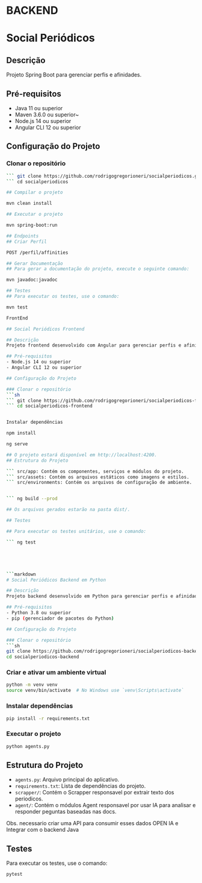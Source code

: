 # BACKEND

# Social Periódicos

## Descrição
Projeto Spring Boot para gerenciar perfis e afinidades.

## Pré-requisitos
- Java 11 ou superior
- Maven 3.6.0 ou superior~
- Node.js 14 ou superior
- Angular CLI 12 ou superior


## Configuração do Projeto

### Clonar o repositório

``` sh
``` git clone https://github.com/rodrigogregorioneri/socialperiodicos.git
``` cd socialperiodicos

## Compilar o projeto

mvn clean install

## Executar o projeto

mvn spring-boot:run

## Endpoints
## Criar Perfil

POST /perfil/affinities

## Gerar Documentação
## Para gerar a documentação do projeto, execute o seguinte comando:

mvn javadoc:javadoc

## Testes
## Para executar os testes, use o comando:

mvn test

FrontEnd

## Social Periódicos Frontend

## Descrição
Projeto frontend desenvolvido com Angular para gerenciar perfis e afinidades.

## Pré-requisitos
- Node.js 14 ou superior
- Angular CLI 12 ou superior

## Configuração do Projeto

### Clonar o repositório
```sh
``` git clone https://github.com/rodrigogregorioneri/socialperiodicos-frontend.git
``` cd socialperiodicos-frontend


Instalar dependências

npm install

ng serve

## O projeto estará disponível em http://localhost:4200.  
## Estrutura do Projeto

``` src/app: Contém os componentes, serviços e módulos do projeto.
``` src/assets: Contém os arquivos estáticos como imagens e estilos.
``` src/environments: Contém os arquivos de configuração de ambiente.


``` ng build --prod

## Os arquivos gerados estarão na pasta dist/.  

## Testes

## Para executar os testes unitários, use o comando:

``` ng test





```markdown
# Social Periódicos Backend em Python

## Descrição
Projeto backend desenvolvido em Python para gerenciar perfis e afinidades.

## Pré-requisitos
- Python 3.8 ou superior
- pip (gerenciador de pacotes do Python)

## Configuração do Projeto

### Clonar o repositório
```sh
git clone https://github.com/rodrigogregorioneri/socialperiodicos-backend.git
cd socialperiodicos-backend
```

### Criar e ativar um ambiente virtual
```sh
python -m venv venv
source venv/bin/activate  # No Windows use `venv\Scripts\activate`
```

### Instalar dependências
```sh
pip install -r requirements.txt
```

### Executar o projeto
```sh
python agents.py
```
## Estrutura do Projeto
- `agents.py`: Arquivo principal do aplicativo.
- `requirements.txt`: Lista de dependências do projeto.
- `scrapper/`: Contém o Scrapper responsavel por extrair texto dos periodicos.
- `agent/`: Contém o módulos Agent responsavel por usar IA para analisar e responder peguntas baseadas nas docs.

Obs. necessario criar uma API para consumir esses dados OPEN IA e Integrar com o backend Java

## Testes
Para executar os testes, use o comando:
```sh
pytest
```
```